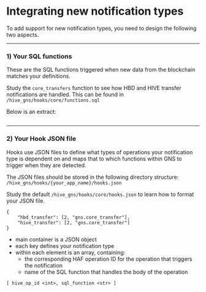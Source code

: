 # Integrating new notification types

To add support for new notification types, you need to design the following two aspects.

---

### 1) Your SQL functions

These are the SQL functions triggered when new data from the blockchain matches your definitions.

Study the `core_transfers` function to see how HBD and HIVE transfer notifications are handled. This can be found in `/hive_gns/hooks/core/functions.sql`

Below is an extract:

```

```

---

### 2) Your Hook JSON file

Hooks use JSON files to define what types of operations your notification type is dependent on and maps that to which functions within GNS to trigger when they are detected.

The JSON files should be stored in the following directory structure: `/hive_gns/hooks/{your_app_name}/hooks.json`

Study the default `/hive_gns/hooks/core/hooks.json` to learn how to format your JSON file.

```
{
    "hbd_transfer": [2, "gns.core_transfer"],
    "hive_transfer": [2, "gns.core_transfer"]
}
```

- main container is a JSON object
- each key defines your notification type
- within each element is an array, containing:
    - the corresponding HAF operation ID for the operation that triggers the notification
    - name of the SQL function that handles the body of the operation

`[ hive_op_id <int>, sql_function <str> ]`

